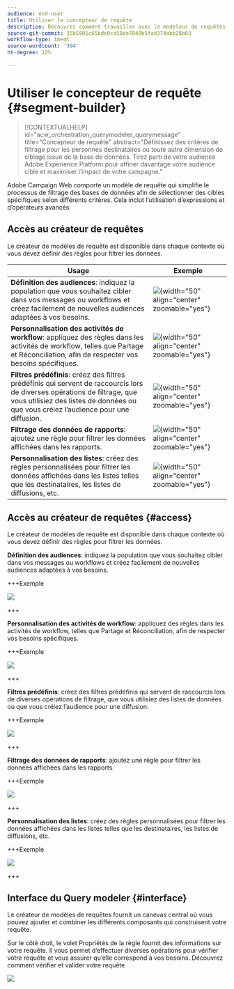 ```yaml
---
audience: end-user
title: Utiliser le concepteur de requête
description: Découvrez comment travailler avec le modeleur de requêtes web Adobe Campaign.
source-git-commit: 35b5901c65bde0ca58de7849b5fad374abb28b83
workflow-type: tm+mt
source-wordcount: '394'
ht-degree: 12%

---
```


# Utiliser le concepteur de requête {#segment-builder}


>[!CONTEXTUALHELP]
>id="acw_orchestration_querymodeler_querymessage"
>title="Concepteur de requête"
>abstract="Définissez des critères de filtrage pour les personnes destinataires ou toute autre dimension de ciblage issue de la base de données. Tirez parti de votre audience Adobe Experience Platform pour affiner davantage votre audience cible et maximiser l’impact de votre campagne."

Adobe Campaign Web comporte un modèle de requête qui simplifie le processus de filtrage des bases de données afin de sélectionner des cibles spécifiques selon différents critères. Cela inclut l’utilisation d’expressions et d’opérateurs avancés.

## Accès au créateur de requêtes

Le créateur de modèles de requête est disponible dans chaque contexte où vous devez définir des règles pour filtrer les données.

| Usage | Exemple |
|  ---  |  ---  |
| **Définition des audiences**: indiquez la population que vous souhaitez cibler dans vos messages ou workflows et créez facilement de nouvelles audiences adaptées à vos besoins. <!--(LINK TBD)--> | ![](assets/access-audience.png){width="50" align="center" zoomable="yes"} |
| **Personnalisation des activités de workflow**: appliquez des règles dans les activités de workflow, telles que Partage et Réconciliation, afin de respecter vos besoins spécifiques. | ![](assets/access-workflow.png){width="50" align="center" zoomable="yes"} |
| **Filtres prédéfinis**: créez des filtres prédéfinis qui servent de raccourcis lors de diverses opérations de filtrage, que vous utilisiez des listes de données ou que vous créiez l’audience pour une diffusion. | ![](assets/access-predefined-filter.png){width="50" align="center" zoomable="yes"} |
| **Filtrage des données de rapports**: ajoutez une règle pour filtrer les données affichées dans les rapports. | ![](assets/access-reports.png){width="50" align="center" zoomable="yes"} |
| **Personnalisation des listes**: créez des règles personnalisées pour filtrer les données affichées dans les listes telles que les destinataires, les listes de diffusions, etc. | ![](assets/access-lists.png){width="50" align="center" zoomable="yes"} |

## Accès au créateur de requêtes {#access}

Le créateur de modèles de requête est disponible dans chaque contexte où vous devez définir des règles pour filtrer les données.

**Définition des audiences**: indiquez la population que vous souhaitez cibler dans vos messages ou workflows et créez facilement de nouvelles audiences adaptées à vos besoins. <!--(LINK TBD)-->

+++Exemple

![](assets/access-audience.png)

+++

**Personnalisation des activités de workflow**: appliquez des règles dans les activités de workflow, telles que Partage et Réconciliation, afin de respecter vos besoins spécifiques. <!--(LINK TBD)-->

+++Exemple

![](assets/access-workflow.png)

+++

<!--**Dynamize content**: make your content dynamic by creating conditions that define which content should be displayed to different recipients, ensuring personalized and relevant messaging.

+++Example

![](assets/access-audience.png)

 +++
-->

**Filtres prédéfinis**: créez des filtres prédéfinis qui servent de raccourcis lors de diverses opérations de filtrage, que vous utilisiez des listes de données ou que vous créiez l’audience pour une diffusion. <!--(LINK TBD)-->

+++Exemple

![](assets/access-predefined-filter.png)

+++

**Filtrage des données de rapports**: ajoutez une règle pour filtrer les données affichées dans les rapports. <!--(LINK TBD)-->

+++Exemple

![](assets/access-reports.png)

+++

**Personnalisation des listes**: créez des règles personnalisées pour filtrer les données affichées dans les listes telles que les destinataires, les listes de diffusions, etc. <!--(LINK TBD)-->

+++Exemple

![](assets/access-lists.png)

+++

## Interface du Query modeler {#interface}

Le créateur de modèles de requêtes fournit un canevas central où vous pouvez ajouter et combiner les différents composants qui construisent votre requête.

Sur le côté droit, le volet Propriétés de la règle fournit des informations sur votre requête. Il vous permet d’effectuer diverses opérations pour vérifier votre requête et vous assurer qu’elle correspond à vos besoins. Découvrez comment vérifier et valider votre requête

![](assets/query-interface.png)
